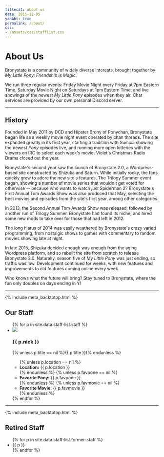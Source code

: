 ```yaml
---
titlecat: about us
date: 2015-12-05
yahAbt: true
permalink: /about/
css:
- /assets/css/stafflist.css
---
```


# About Us

Bronystate is a community of widely diverse interests, brought together by
*My Little Pony: Friendship is Magic*.

We run three regular events: Friday Movie Night every Friday at 7pm Eastern
Time, Saturday Movie Night on Saturdays at 1pm Eastern Time, and live showings
of the newest *My Little Pony* episodes when they air.  Chat services are
provided by our own personal Discord server.

* * * * *

## History

Founded in May 2011 by DCD and Hipster Brony of Ponychan, Bronystate began life
as a weekly movie night event operated by chan threads.  The site expanded
greatly in its first year, starting a tradition with Sumica showing the newest
*Pony* episodes live, and running more open lotteries with the viewers on IRC to
select each week's movie.  Violet's Christmas Radio Drama closed out the year.

Bronystate's second year saw the launch of Bronystate 2.0, a Wordpress-based
site constructed by Shizuka and Saturn.  While initially rocky, the fans quickly
grew to adore the new site's features.  The Trilogy Summer event began, showing a
number of movie series that wouldn't get voted for otherwise -- because who
wants to watch *just* Spiderman 2?  Bronystate's First Annual Tom Awards Show was
also produced that May, selecting the best movies and episodes from the site's
first year, among other categories.

In 2013, the Second Annual Tom Awards Show was released, followed by another run
of Trilogy Summer.  Bronystate had found its niche, and hired some new mods to
take over for those that had left in 2012.

The long hiatus of 2014 was easily weathered by Bronystate's crazy varied
programming, from nostalgic shows to games with commentary to random movies
showing late at night. 

In late 2015, Shizuka decided enough was enough from the aging Wordpress
platform, and so rebuilt the site from scratch to release Bronystate 3.0.
Naturally, season five of *My Little Pony* was just ending, so traffic was low.
Development continued for weeks, with new features and improvements to old
features coming online every week.

Who knows what the future will bring? Stay tuned to Bronystate, where the fun only
doubles on days ending in Y!

* * * * *
{% include meta_backtotop.html %}

<h2>Our Staff</h2>

<ul class="stafflist">
{% for p in site.data.staff-list.staff %}
<li class="{{ p.nick }}">
  <img class="icon" src="/assets/img/staff-list/{{ p.nick}}.png" />
  <div class="info">
    <h3 class="nick">{{ p.nick }}</h3>
    {% unless p.title == nil %}<span class="title">{{ p.title }}</span>{% endunless %}
    <ul>
      {% unless p.location == nil %}<li class="location"><strong>Location:</strong> {{ p.location }}</li>{% endunless %}
      {% unless p.favpone == nil %}<li class="favpone"><strong>Favorite Pony:</strong> {{ p.favpone }}</li>{% endunless %}
      {% unless p.favmovie == nil %}<li class="favmovie"><strong>Favorite Movie:</strong> {{ p.favmovie }}</li>{% endunless %}
    </ul>
  </div>
  <div style="clear:both"></div>
</li>
{% endfor %}
</ul>

* * * * *
{% include meta_backtotop.html %}

<h2>Retired Staff</h2>

<ul class="retiredlist">
  {% for p in site.data.staff-list.former-staff %}
  <li>{{ p }}</li>
  {% endfor %}
</ul>
